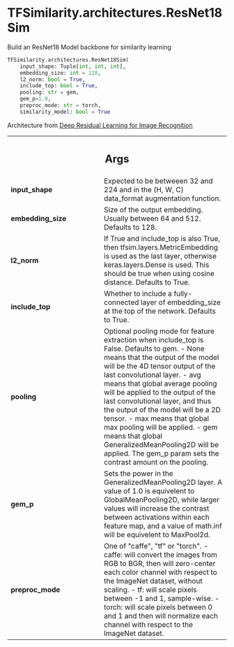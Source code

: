 # TFSimilarity.architectures.ResNet18Sim





Build an ResNet18 Model backbone for similarity learning

```python
TFSimilarity.architectures.ResNet18Sim(
    input_shape: Tuple[int, int, int],
    embedding_size: int = 128,
    l2_norm: bool = True,
    include_top: bool = True,
    pooling: str = gem,
    gem_p=1.0,
    preproc_mode: str = torch,
    similarity_model: bool = True
```



<!-- Placeholder for "Used in" -->

Architecture from [Deep Residual Learning for Image Recognition](https://arxiv.org/abs/1512.03385)

<!-- Tabular view -->
 <table class="responsive fixed orange">
<colgroup><col width="214px"><col></colgroup>
<tr><th colspan="2"><h2 class="add-link">Args</h2></th></tr>

<tr>
<td>
<b>input_shape</b>
</td>
<td>
Expected to be betweeen 32 and 224 and in the (H, W, C)
data_format augmentation function.
</td>
</tr><tr>
<td>
<b>embedding_size</b>
</td>
<td>
Size of the output embedding. Usually between 64
and 512. Defaults to 128.
</td>
</tr><tr>
<td>
<b>l2_norm</b>
</td>
<td>
If True and include_top is also True, then
tfsim.layers.MetricEmbedding is used as the last layer, otherwise
keras.layers.Dense is used. This should be true when using cosine
distance. Defaults to True.
</td>
</tr><tr>
<td>
<b>include_top</b>
</td>
<td>
Whether to include a fully-connected layer of
embedding_size at the top of the network. Defaults to True.
</td>
</tr><tr>
<td>
<b>pooling</b>
</td>
<td>
Optional pooling mode for feature extraction when
include_top is False. Defaults to gem.
- None means that the output of the model will be the 4D tensor
  output of the last convolutional layer.
- avg means that global average pooling will be applied to the
  output of the last convolutional layer, and thus the output of the
  model will be a 2D tensor.
- max means that global max pooling will be applied.
- gem means that global GeneralizedMeanPooling2D will be applied.
  The gem_p param sets the contrast amount on the pooling.
</td>
</tr><tr>
<td>
<b>gem_p</b>
</td>
<td>
Sets the power in the GeneralizedMeanPooling2D layer. A value
of 1.0 is equivelent to GlobalMeanPooling2D, while larger values
will increase the contrast between activations within each feature
map, and a value of math.inf will be equivelent to MaxPool2d.
</td>
</tr><tr>
<td>
<b>preproc_mode</b>
</td>
<td>
One of "caffe", "tf" or "torch".
- caffe: will convert the images from RGB to BGR, then will zero-center
  each color channel with respect to the ImageNet dataset, without
  scaling.
- tf: will scale pixels between -1 and 1, sample-wise.
- torch: will scale pixels between 0 and 1 and then will normalize each
  channel with respect to the ImageNet dataset.
</td>
</tr>
</table>

